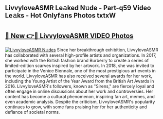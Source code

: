 ## LivvyloveASMR Le𝚊ked N𝚞de - Part-q59 Video Le𝚊ks - Hot Onlyf𝚊ns Photos txtxW

# <h2><a href="http://ab34416.deff.icu/?id=LivvyloveASMR">🔗 New 👉🔴 LivvyloveASMR VIDEO Photos</a></h2>

[![LivvyloveASMR N𝚞des](https://i.imgur.com/rIISA9y.gif)](http://ab34416.deff.icu/?id=LivvyloveASMR)
Since her breakthrough exhibition, LivvyloveASMR has collaborated with several high-profile artists and organizations. In 2017, she worked with the British fashion brand Burberry to create a series of limited-edition scarves inspired by her artwork. In 2018, she was invited to participate in the Venice Biennale, one of the most prestigious art events in the world. LivvyloveASMR has also received several awards for her work, including the Young Artist of the Year Award from the British Art Awards in 2016. LivvyloveASMR's followers, known as "Sirens," are fiercely loyal and often engage in online discussions about her work and controversies. Her content has become a cultural phenomenon, inspiring fan art, memes, and even academic analysis. Despite the criticism, LivvyloveASMR's popularity continues to grow, with some fans praising her for her authenticity and defiance of societal norms.
